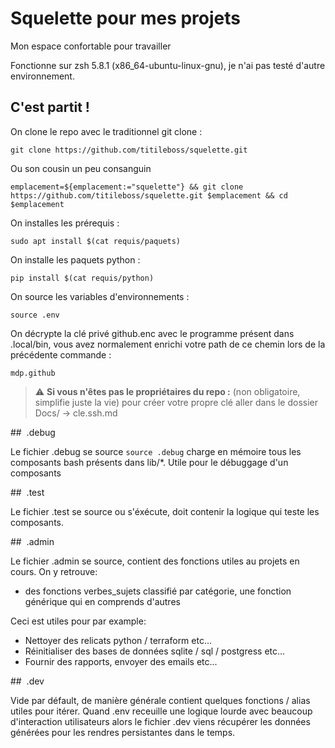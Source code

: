 # Squelette pour mes projets 

Mon espace confortable pour travailler

Fonctionne sur zsh 5.8.1 (x86_64-ubuntu-linux-gnu), je n'ai pas testé d'autre environnement.

## C'est partit !

On clone le repo avec le traditionnel git clone : 

```
git clone https://github.com/titileboss/squelette.git
```

Ou son cousin un peu consanguin 

```
emplacement=${emplacement:="squelette"} && git clone https://github.com/titileboss/squelette.git $emplacement && cd $emplacement
```

On installes les prérequis :

```
sudo apt install $(cat requis/paquets)  
```

On installe les paquets python :

```
pip install $(cat requis/python)
```

On source les variables d'environnements :
```
source .env
```

On décrypte la clé privé github.enc avec le programme présent dans .local/bin, vous avez normalement enrichi votre path de ce chemin lors de la précédente commande : 
```
mdp.github 
```
> :warning: **Si vous n'êtes pas le propriétaires du repo :** (non obligatoire, simplifie juste la vie) pour  créer votre propre clé aller dans le dossier Docs/ -> cle.ssh.md


##  .debug

Le fichier .debug se source `source .debug` charge en mémoire tous les composants bash présents dans lib/*.
Utile pour le débuggage d'un composants

##  .test

Le fichier .test se source ou s'éxécute, doit contenir la logique qui teste les composants.

##  .admin

Le fichier .admin se source, contient des fonctions utiles au projets en cours.
On y retrouve:
- des fonctions verbes_sujets classifié par catégorie, une fonction générique qui en comprends d'autres

Ceci est utiles pour par example:
- Nettoyer des relicats python / terraform etc...
- Réinitialiser des bases de données sqlite / sql / postgress etc...
- Fournir des rapports, envoyer des emails etc...

##  .dev

Vide par défault, de manière générale contient quelques fonctions / alias utiles pour itérer.
Quand .env receuille une logique lourde avec beaucoup d'interaction utilisateurs alors le fichier .dev viens récupérer les données générées pour les rendres persistantes dans le temps. 